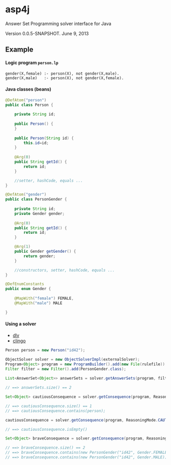 # asp4j

Answer Set Programming solver interface for Java

Version 0.0.5-SNAPSHOT. June 9, 2013

## Example

#### Logic program `person.lp`

    gender(X,female) :- person(X), not gender(X,male).
    gender(X,male)   :- person(X), not gender(X,female).

#### Java classes (beans)
  
```java  
@DefAtom("person")
public class Person {
    
    private String id;
    
    public Person() {
    }
    
    public Person(String id) {
        this.id=id;
    }
    
    @Arg(0)
    public String getId() {
        return id;
    }

    //setter, hashCode, equals ...
}

@DefAtom("gender")
public class PersonGender {    
    
    private String id;
    private Gender gender;
    
    @Arg(0)
    public String getId() {
        return id;
    }

    @Arg(1)
    public Gender getGender() {
        return gender;
    }

    //constructors, setter, hashCode, equals ...
}

@DefEnumConstants
public enum Gender {
    
    @MapWith("female") FEMALE,
    @MapWith("male") MALE    

}
```

#### Using a solver

- [dlv](http://www.dlvsystem.com/)
- [clingo](http://potassco.sourceforge.net/)

```java
Person person = new Person("id42");

ObjectSolver solver = new ObjectSolverImpl(externalSolver);
Program<Object> program = new ProgramBuilder().add(new File(rulefile)).add(person).build();
Filter filter = new Filter().add(PersonGender.class);
        
List<AnswerSet<Object>> answerSets = solver.getAnswerSets(program, filter);

// ==> answerSets.size() == 2

Set<Object> cautiousConsequence = solver.getConsequence(program, ReasoningMode.CAUTIOUS);

// ==> cautiousConsequence.size() == 1
// ==> cautiousConsequence.contains(person);

cautiousConsequence = solver.getConsequence(program, ReasoningMode.CAUTIOUS, filter);

// ==> cautiousConsequence.isEmpty()

Set<Object> braveConsequence = solver.getConsequence(program, ReasoningMode.BRAVE, filter);

// ==> braveConsequence.size() == 2
// ==> braveConsequence.contains(new PersonGender("id42", Gender.FEMALE))
// ==> braveConsequence.contains(new PersonGender("id42", Gender.MALE))
```
